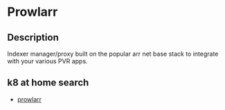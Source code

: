 # Prowlarr

## Description

Indexer manager/proxy built on the popular arr net base stack to integrate with your various PVR apps.

## k8 at home search

- [prowlarr](https://nanne.dev/k8s-at-home-search/#/prowlarr)
